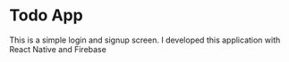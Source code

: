 # Todo App
This is a simple login and signup screen.
I developed this application with React Native and Firebase
